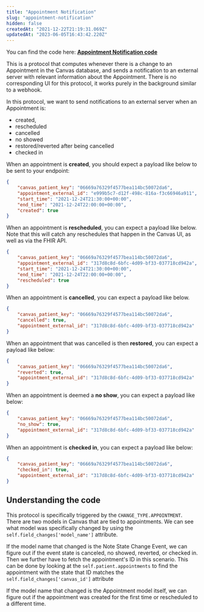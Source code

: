 ```yaml
---
title: "Appointment Notification"
slug: "appointment-notification"
hidden: false
createdAt: "2021-12-22T21:19:31.069Z"
updatedAt: "2023-06-05T16:43:42.220Z"
---
```

You can find the code here: [**Appointment Notification code** ](https://github.com/canvas-medical/open-source-sdk/blob/main/canvas_workflow_helpers/protocols/appointment_notifications.py)

This is a protocol that computes whenever there is a change to an Appointment in the Canvas database, and sends a notification to an external server with relevant information about the Appointment. There is no corresponding UI for this protocol, it works purely in the background similar to a webhook. 

In this protocol, we want to send notifications to an external server when an Appointment is:

- created,
- rescheduled
- cancelled
- no showed
- restored/reverted after being cancelled
- checked in

When an appointment is **created**, you should expect a payload like below to be sent to your endpoint:

```json
{
    "canvas_patient_key": "06669a76329f4577bea114bc50072da6",
    "appointment_external_id": "e999b5c7-d12f-498c-816a-f3c66946a911",
    "start_time": "2021-12-24T21:30:00+00:00",
    "end_time": "2021-12-24T22:00:00+00:00",
    "created": true
}
```

When an appointment is **rescheduled**, you can expect a payload like below. Note that this will catch any reschedules that happen in the Canvas UI, as well as via the FHIR API.

```json
{
    "canvas_patient_key": "06669a76329f4577bea114bc50072da6",
    "appointment_external_id": "317d8c8d-6bfc-4d09-bf33-037718cd942a",
    "start_time": "2021-12-24T21:30:00+00:00",
    "end_time": "2021-12-24T22:00:00+00:00",
    "rescheduled": true
}
```

When an appointment is **cancelled**, you can expect a payload like below. 

```json
{
    "canvas_patient_key": "06669a76329f4577bea114bc50072da6",
    "cancelled": true,
    "appointment_external_id": "317d8c8d-6bfc-4d09-bf33-037718cd942a"
}
```

When an appointment that was cancelled is then **restored**, you can expect a payload like below:

```json
{
    "canvas_patient_key": "06669a76329f4577bea114bc50072da6",
    "reverted": true,
    "appointment_external_id": "317d8c8d-6bfc-4d09-bf33-037718cd942a"
}
```

When an appointment is deemed a **no show**, you can expect a payload like below:

```json
{
    "canvas_patient_key": "06669a76329f4577bea114bc50072da6",
    "no_show": true,
    "appointment_external_id": "317d8c8d-6bfc-4d09-bf33-037718cd942a"
}
```

When an appointment is **checked in**, you can expect a payload like below:

```json
{
    "canvas_patient_key": "06669a76329f4577bea114bc50072da6",
    "checked_in": true,
    "appointment_external_id": "317d8c8d-6bfc-4d09-bf33-037718cd942a"
}
```

## Understanding the code

This protocol is specifically triggered by the `CHANGE_TYPE.APPOINTMENT`. There are two models in Canvas that are tied to appointments.  We can see what model was specifically changed by using the `self.field_changes['model_name']` attribute. 

If the model name that changed is the Note State Change Event, we can figure out if the event state is canceled, no showed, reverted, or checked in. Then we further have to fetch the appointment's ID in this scenario. This can be done by looking at the `self.patient.appointments` to find the appointment with the state that ID matches the `self.field_changes['canvas_id']` attribute 

If the model name that changed is the Appointment model itself, we can figure out if the appointment was created for the first time or rescheduled to a different time.